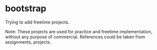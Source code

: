 # bootstrap

Trying to add freetime projects.

Note: These projects are used for practice and freetime implementation, without any purpose of commercial.
References could be taken from assignments, projects.
